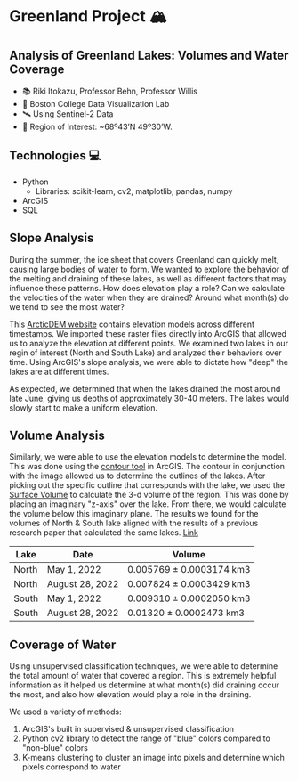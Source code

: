 # Greenland Project 🏔️


## Analysis of Greenland Lakes: Volumes and Water Coverage 
* 📚 Riki Itokazu, Professor Behn, Professor Willis
* 📍 Boston College Data Visualization Lab
* 🛰️ Using Sentinel-2 Data
* 🗾 Region of Interest: ~68º43’N 49º30’W.


## Technologies 💻
* Python
  - Libraries: scikit-learn, cv2, matplotlib, pandas, numpy
* ArcGIS
* SQL

## Slope Analysis
During the summer, the ice sheet that covers Greenland can quickly melt, causing large bodies of water to form.
We wanted to explore the behavior of the melting and draining of these lakes, as well as different factors that may influence these patterns. How does elevation play a role? Can we calculate the velocities of the water when they are drained? Around what month(s) do we tend to see the most water?


This [ArcticDEM website](https://www.pgc.umn.edu/data/arcticdem/) contains elevation models across different timestamps. We imported these raster files directly into ArcGIS that allowed us to analyze the elevation at different points. We examined two lakes in our regin of interest (North and South Lake) and analyzed their behaviors over time. Using ArcGIS's slope analysis, we were able to dictate how "deep" the lakes are at different times. 

As expected, we determined that when the lakes drained the most around late June, giving us depths of approximately 30-40 meters. The lakes would slowly start to make a uniform elevation. 

## Volume Analysis
Similarly, we were able to use the elevation models to determine the model. This was done using the [contour tool](https://pro.arcgis.com/en/pro-app/latest/tool-reference/spatial-analyst/contour.htm) in ArcGIS. The contour in conjunction with the image allowed us to determine the outlines of the lakes. After picking out the specific outline that corresponds with the lake, we used the [Surface Volume](https://pro.arcgis.com/en/pro-app/latest/tool-reference/3d-analyst/surface-volume.htm) to calculate the 3-d volume of the region. This was done by placing an imaginary "z-axis" over the lake. From there, we would calculate the volume below this imaginary plane. The results we found for the volumes of North & South lake aligned with the results of a previous research paper that calculated the same lakes. [Link](https://www.nature.com/articles/nature14480)

| Lake  | Date | Volume |
| ------------- | ------------- | ------------------------ |
| North  | May 1, 2022 | 0.005769 ± 0.0003174 km3  |
| North  | August 28, 2022 | 0.007824 ± 0.0003429 km3 |
| South | May 1, 2022 | 0.009310 ± 0.0002050 km3 |
| South | August 28, 2022 | 0.01320 ± 0.0002473 km3 |

## Coverage of Water 
Using unsupervised classification techniques, we were able to determine the total amount of water that covered a region. This is extremely helpful information as it helped us determine at what month(s) did draining occur the most, and also how elevation would play a role in the draining. 

We used a variety of methods:
1) ArcGIS's built in supervised & unsupervised classification
2) Python cv2 library to detect the range of "blue" colors compared to "non-blue" colors
3) K-means clustering to cluster an image into pixels and determine which pixels correspond to water

